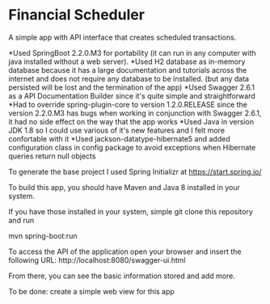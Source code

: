 # Financial Scheduler

A simple app with API interface that creates scheduled transactions.

*Used SpringBoot 2.2.0.M3 for portability (it can run in any computer with java installed without a web server).
*Used H2 database as in-memory database because it has a large documentation and tutorials across the internet and does not require any database to be installed. (but any data persisted will be lost and the termination of the app)
*Used Swagger 2.6.1 as a API Documentation Builder since it's quite simple and straightforward
*Had to override spring-plugin-core to version 1.2.0.RELEASE since the version 2.2.0.M3 has bugs when working in conjunction with Swagger 2.6.1, it had no side effect on the way that the app works
*Used Java in version JDK 1.8 so I could use various of it's new features and I felt more confortable with it
*Used jackson-datatype-hibernate5 and added configuration class in config package to avoid exceptions when Hibernate queries return null objects

To generate the base project I used Spring Initializr at https://start.spring.io/

To build this app, you should have Maven and Java 8 installed in your system.

If you have those installed in your system, simple git clone this repository and run

mvn spring-boot:run

To access the API of the application open your browser and insert the following URL:
http://localhost:8080/swagger-ui.html

From there, you can see the basic information stored and add more.

To be done: create a simple web view for this app
